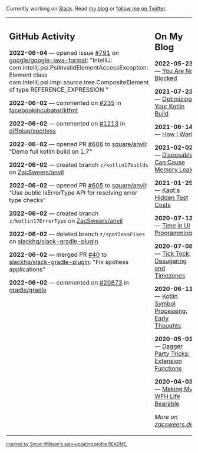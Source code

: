 Currently working on [Slack](https://slack.com/). Read [my blog](https://zacsweers.dev/) or [follow me on Twitter](https://twitter.com/ZacSweers).

<table><tr><td valign="top" width="60%">

## GitHub Activity
<!-- githubActivity starts -->
**2022-06-04** — opened issue [#791](https://github.com/google/google-java-format/issues/791) on [google/google-java-format](https://github.com/google/google-java-format): "IntelliJ: com.intellij.psi.PsiInvalidElementAccessException: Element class com.intellij.psi.impl.source.tree.CompositeElement of type REFERENCE_EXPRESSION "

**2022-06-02** — commented on [#235](https://github.com/facebookincubator/ktfmt/issues/235#issuecomment-1145380115) in [facebookincubator/ktfmt](https://github.com/facebookincubator/ktfmt)

**2022-06-02** — commented on [#1213](https://github.com/diffplug/spotless/issues/1213#issuecomment-1145187296) in [diffplug/spotless](https://github.com/diffplug/spotless)

**2022-06-02** — opened PR [#606](https://github.com/square/anvil/pull/606) to [square/anvil](https://github.com/square/anvil): "Demo full kotlin build on 1.7"

**2022-06-02** — created branch `z/kotlin17builds` on [ZacSweers/anvil](https://github.com/ZacSweers/anvil)

**2022-06-02** — opened PR [#605](https://github.com/square/anvil/pull/605) to [square/anvil](https://github.com/square/anvil): "Use public isErrorType API for resolving error type checks"

**2022-06-02** — created branch `z/kotlin17ErrorType` on [ZacSweers/anvil](https://github.com/ZacSweers/anvil)

**2022-06-02** — deleted branch `z/spotlessFixes` on [slackhq/slack-gradle-plugin](https://github.com/slackhq/slack-gradle-plugin)

**2022-06-02** — merged PR [#40](https://github.com/slackhq/slack-gradle-plugin/pull/40) to [slackhq/slack-gradle-plugin](https://github.com/slackhq/slack-gradle-plugin): "Fix spotless applications"

**2022-06-02** — commented on [#20873](https://github.com/gradle/gradle/issues/20873#issuecomment-1144446440) in [gradle/gradle](https://github.com/gradle/gradle)
<!-- githubActivity ends -->
</td><td valign="top" width="40%">

## On My Blog
<!-- blog starts -->
**2022-05-23** — [You Are Not Blocked](https://www.zacsweers.dev/you-are-not-blocked/)

**2021-07-23** — [Optimizing Your Kotlin Build](https://www.zacsweers.dev/optimizing-your-kotlin-build/)

**2021-06-14** — [How I Work](https://www.zacsweers.dev/how-i-work/)

**2021-02-02** — [Disposables Can Cause Memory Leaks](https://www.zacsweers.dev/disposables-can-cause-memory-leaks/)

**2021-01-29** — [Kapt's Hidden Test Costs](https://www.zacsweers.dev/kapts-hidden-test-costs/)

**2020-07-13** — [Time in UI Programming](https://www.zacsweers.dev/time-in-ui/)

**2020-07-08** — [Tick Tock: Desugaring and Timezones](https://www.zacsweers.dev/ticktock-desugaring-timezones/)

**2020-06-11** — [Kotlin Symbol Processing: Early Thoughts](https://www.zacsweers.dev/kotlin-symbol-processor-early-thoughts/)

**2020-05-01** — [Dagger Party Tricks: Extension Functions](https://www.zacsweers.dev/dagger-party-tricks-extension-functions/)

**2020-04-03** — [Making My WFH Life Bearable](https://www.zacsweers.dev/making-wfh-life-bearable/)
<!-- blog ends -->
_More on [zacsweers.dev](https://zacsweers.dev/)_
</td></tr></table>

<sub><a href="https://simonwillison.net/2020/Jul/10/self-updating-profile-readme/">Inspired by Simon Willison's auto-updating profile README.</a></sub>